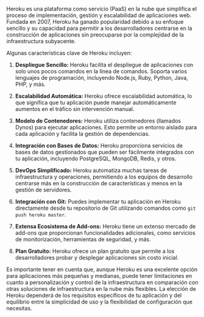 Heroku es una plataforma como servicio (PaaS) en la nube que simplifica el proceso de implementación, gestión y escalabilidad de aplicaciones web. Fundada en 2007, Heroku ha ganado popularidad debido a su enfoque sencillo y su capacidad para permitir a los desarrolladores centrarse en la construcción de aplicaciones sin preocuparse por la complejidad de la infraestructura subyacente.

Algunas características clave de Heroku incluyen:

1. **Despliegue Sencillo:** Heroku facilita el despliegue de aplicaciones con solo unos pocos comandos en la línea de comandos. Soporta varios lenguajes de programación, incluyendo Node.js, Ruby, Python, Java, PHP, y más.

2. **Escalabilidad Automática:** Heroku ofrece escalabilidad automática, lo que significa que tu aplicación puede manejar automáticamente aumentos en el tráfico sin intervención manual.

3. **Modelo de Contenedores:** Heroku utiliza contenedores (llamados Dynos) para ejecutar aplicaciones. Esto permite un entorno aislado para cada aplicación y facilita la gestión de dependencias.

4. **Integración con Bases de Datos:** Heroku proporciona servicios de bases de datos gestionados que pueden ser fácilmente integrados con tu aplicación, incluyendo PostgreSQL, MongoDB, Redis, y otros.

5. **DevOps Simplificado:** Heroku automatiza muchas tareas de infraestructura y operaciones, permitiendo a los equipos de desarrollo centrarse más en la construcción de características y menos en la gestión de servidores.

6. **Integración con Git:** Puedes implementar tu aplicación en Heroku directamente desde tu repositorio de Git utilizando comandos como `git push heroku master`.

7. **Extensa Ecosistema de Add-ons:** Heroku tiene un extenso mercado de add-ons que proporcionan funcionalidades adicionales, como servicios de monitorización, herramientas de seguridad, y más.

8. **Plan Gratuito:** Heroku ofrece un plan gratuito que permite a los desarrolladores probar y desplegar aplicaciones sin costo inicial.

Es importante tener en cuenta que, aunque Heroku es una excelente opción para aplicaciones más pequeñas y medianas, puede tener limitaciones en cuanto a personalización y control de la infraestructura en comparación con otras soluciones de infraestructura en la nube más flexibles. La elección de Heroku dependerá de los requisitos específicos de tu aplicación y del equilibrio entre la simplicidad de uso y la flexibilidad de configuración que necesitas.
